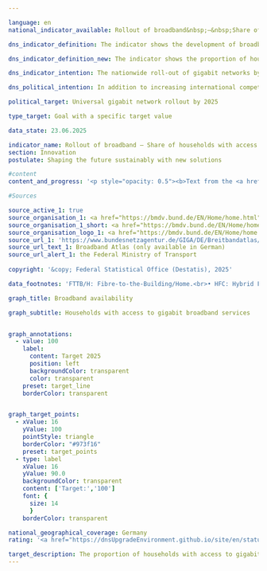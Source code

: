 ```yaml
---

language: en        
national_indicator_available: Rollout of broadband&nbsp;–&nbsp;Share of households with access to gigabit broadband services        

dns_indicator_definition: The indicator shows the development of broadband availability for households in Germany in terms of the technology installed, with separate figures for gigabit connections (≥ 1,000&nbsp;<abbr title="Megabit per second" tabindex="0">Mbps</abbr>) using fully fibre-optic networks (<abbr title="Fibre-to-the-Building/Fibre-to-the-Home" tabindex="0">FTTB/H</abbr>), cable television (<abbr title="Cable television" tabindex="0">CATV</abbr>) and other types of wired technology.        

dns_indicator_definition_new: The indicator shows the proportion of households with access to gigabit broadband (in per cent). It shows the development of technically installed broadband availability among households in Germany for gigabit connections (≥ 1,000&nbsp;<abbr title="Megabit per second" tabindex="0">Mbit/s</abbr>) via pure fibre optic networks (<abbr title="Fibre-to-the-Building/Fibre-to-the-Home" tabindex="0">FTTB/H</abbr>), cable television (<abbr title="Cable television" tabindex="0">CATV</abbr>) and all wired technologies.        

dns_indicator_intention: The nationwide roll-out of gigabit networks by 2025&nbsp;is one of the German Government’s key objectives. In addition to enhancing international competitiveness, the expansion of broadband availability with gigabit speeds is intended to facilitate the convergence of living standards across Germany. To achieve these aims, the predominantly private sector roll-out is to be supported by public funding schemes in unprofitable areas.        

dns_political_intention: In addition to increasing international competitiveness, the expansion of broadband availability at gigabit speeds should enable equal living conditions in Germany. In order to achieve these goals, in addition to the predominantly private-sector expansion, state funding measures should also support the expansion in uneconomical areas.        

political_target: Universal gigabit network rollout by 2025        

type_target: Goal with a specific target value        

data_state: 23.06.2025        

indicator_name: Rollout of broadband – Share of households with access to gigabit broadband services        
section: Innovation        
postulate: Shaping the future sustainably with new solutions        

#content         
content_and_progress: '<p style="opacity: 0.5"><b>Text from the <a href="https://dns-indikatoren.de/assets/Publikationen/Indikatorenberichte/2022.pdf">Indicator Report 2022&nbsp;</a></b><br><br>The indicator measures the availability of broadband to households in Germany at downstream speeds of at least 1,000&nbsp;<abbr title="Megabit per second" tabindex="0">Mbps</abbr>, or one gigabit per second, using wired technology&nbsp;–&nbsp;fibre optics (<abbr title="Fibre-to-the-Building/Fibre-to-the-Home" tabindex="0">FTTB/H</abbr>) and cable television (<abbr title="Cable television" tabindex="0">CATV</abbr>). The figures are collated on behalf of the Federal Ministry of Transport and Digital Infrastructure and published on the Government’s Broadband Atlas.<br><br>As of the middle of 2021, fully fibre-optic internet connections (<abbr title="Fibre-to-the-Building/Fibre-to-the-Home" tabindex="0">FTTB/H</abbr>) capable of more than 1,000&nbsp;<abbr title="Megabit per second" tabindex="0">Mbps</abbr> were available in 15.4&nbsp;% of households in Germany. Between 2015&nbsp;and 2021, the availability of 1,000&nbsp;<abbr title="Megabit per second" tabindex="0">Mbps</abbr> FTTB/H broadband rose by 8.7&nbsp;percentage points. In other words, it more than doubled, increasing by +&nbsp;130&nbsp;%. From the end of 2018&nbsp;to the middle of 2021, the proportion of households with equally rapid connections using <abbr title="Cable television" tabindex="0">CATV</abbr> grew from 23.7&nbsp;% to 56.5&nbsp;%. This is also more than double, equating to a +&nbsp;138&nbsp;% increase. Altogether, 62.1&nbsp;% of households had gigabit-capable connections available as of mid-2021.<br><br>For all technologies, the provision of gigabit broadband is concentrated particularly in urban areas, where some 78.4&nbsp;% of households had gigabit-speed internet access as of 2021. That figure is markedly lower for areas of a rural character, at 22.9&nbsp;% in 2021. To consider the distribution of the different technologies, 75.1&nbsp;% of urban and 12.8&nbsp;% of rural households had gigabit connections via <abbr title="Cable television" tabindex="0">CATV</abbr> in mid-2021, while gigabit-capable fibre broadband was available to 18.6&nbsp;% of households in urban areas and 11.3&nbsp;% of those in rural areas.<br><br>Differences in availability between urban and more rural areas are also discernible among the Länder. Of all the Länder that are not city states, Schleswig-Holstein has the highest level of gigabit-speed provision using any technology in 2021, at 79.7&nbsp;% of all households, followed by Niedersachsen on 66.8&nbsp;%. At the other end of the scale, 26&nbsp;% of households in Sachsen-Anhalt can say the same, with Brandenburg the next-lowest at 29.4&nbsp;%. In contrast, provision of gigabit-speed broadband is markedly higher than 90&nbsp;% in the three city states, Berlin, Bremen and Hamburg.<br><br>The foundation for the distinction between urban and rural areas is solely the population density for this indicator. The information about gigabit broadband are collected from more than 150&nbsp;telecommunications companies in Germany. They are asked about their current provision. To preserve the companies’ business and trade secrets, the resultant data are aggregated into a grid of 250-metre by 250-metre cells (from 2022: 100x100&nbsp;metre) and grouped according to seven classes of broadband. Although full-fibre networks with speeds of over 1,000&nbsp;<abbr title="Megabit per second" tabindex="0">Mbps</abbr> have been included in observations since the end of 2015, that class has only been studied in detail since the end of 2018&nbsp;in light of the latest technological advances.<br><br>Methodologically, it should be noted that the telecom companies provide their data on broadband availability on a voluntary basis until the revision of the Telecommunications Act on 1&nbsp;December 2021. Furthermore, the figures for availability refer to the technology that telecom companies have installed, as opposed to the actually usable broadband capacity in the area. Additional information on broadband measurement can be found in the annual report of the Bundesnetzagentur, Germany’s federal networks agency.</p>'                

#Sources        

source_active_1: true
source_organisation_1: <a href="https://bmdv.bund.de/EN/Home/home.html" target="_blank" onclick="return confirm_alert('the Federal Ministry of Transport', 'En')">Federal Ministry of Transport</a>
source_organisation_1_short: <a href="https://bmdv.bund.de/EN/Home/home.html" target="_blank" onclick="return confirm_alert('the Federal Ministry of Transport', 'En')">Federal Ministry of Transport</a>
source_organisation_logo_1: <a href="https://bmdv.bund.de/EN/Home/home.html" target="_blank" onclick="return confirm_alert('the Federal Ministry of Transport', 'En')"><img src="https://dnsTestEnvironment.github.io/dns-indicators/public/OrgImgEn/bmv.png" alt="Federal Ministry of Transport" title=" Click here to visit the homepage of the organizationFederal Ministry of Transport" style="height:60px; width:148px; border:transparent"/></a>
source_url_1: 'https://www.bundesnetzagentur.de/GIGA/DE/Breitbandatlas/start.html'
source_url_text_1: Broadband Atlas (only available in German)
source_url_alert_1: the Federal Ministry of Transport
        
copyright: '&copy; Federal Statistical Office (Destatis), 2025'        

data_footnotes: 'FTTB/H: Fibre-to-the-Building/Home.<br>• HFC: Hybrid Fiber Coax (formerly CATV: Cable Television).<br>• <br>Für Ende 2021&nbsp;konnten wegen Umstellung der Prozesse aufgrund neuer gesetzlicher Vorgaben und Übernahme der Erhebung durch die Bundesnetzagentur keine Daten bereitgestellt werden.'        

graph_title: Broadband availability        

graph_subtitle: Households with access to gigabit broadband services        


graph_annotations:
  - value: 100
    label:
      content: Target 2025
      position: left
      backgroundColor: transparent
      color: transparent
    preset: target_line
    borderColor: transparent        


graph_target_points:
  - xValue: 16
    yValue: 100
    pointStyle: triangle
    borderColor: "#973f16"
    preset: target_points
  - type: label
    xValue: 16
    yValue: 90.0
    backgroundColor: transparent
    content: ['Target:','100']
    font: {
      size: 14
      }
    borderColor: transparent                

national_geographical_coverage: Germany        
rating: '<a href="https://dnsUpgradeEnvironment.github.io/site/en/status"><img src="https://sdg-indikatoren.de/public/Wettersymbole/Wolke.png" title="Although the indicator has in 2024 been moving in the desired direction toward the target, if the trend had to continued, the target would have been missed in the target year by more than 20% of the difference between the target value and the value at that time." alt="Weathersymbol: cloud"/></a>'        

target_description: The proportion of households with access to gigabit broadband is to be increased to 100&nbsp;per cent by 2025.<br><br>Based on the target formulation, if the average increase of the years 2019&nbsp;to 2024&nbsp;continues (the values of the second half of the year are taken into account in each case), only around 85&nbsp;per cent of households will have a corresponding connection by 2025. Indicator 9.1.b is rated as "Cloud" for the year 2024.        
---
```


